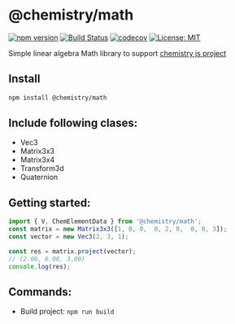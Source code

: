 # @chemistry/math
[![npm version](https://badge.fury.io/js/%40chemistry%2Fmath.svg)](https://badge.fury.io/js/%40chemistry%2Fmath)
[![Build Status](https://travis-ci.com/chemistry/chemical-libraries.svg?branch=master)](https://travis-ci.org/chemistry/chemical-libraries)
[![codecov](https://codecov.io/gh/chemistry/chemical-libraries/branch/master/graph/badge.svg)](https://codecov.io/gh/chemistry/chemical-libraries)
[![License: MIT](https://img.shields.io/badge/License-MIT-gren.svg)](https://opensource.org/licenses/MIT)

Simple linear algebra Math library to support [chemistry js project](http://vreshch.com/chemistry-js.html)

## Install
```bash
npm install @chemistry/math
```

## Include following clases:
  * Vec3
  * Matrix3x3
  * Matrix3x4
  * Transform3d
  * Quaternion

## Getting started:
```javascript
import { V, ChemElementData } from '@chemistry/math';
const matrix = new Matrix3x3([1, 0, 0,  0, 2, 0,  0, 0, 3]);
const vector = new Vec3(2, 3, 1);

const res = matrix.project(vector);
// (2.00, 6.00, 3.00)
console.log(res);
```

## Commands:
  * Build project: `npm run build`
